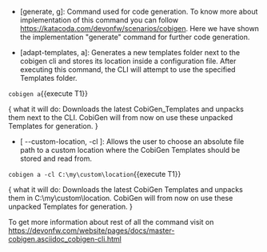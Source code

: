 * [generate, g]: Command used for code generation.
To know more about implementation of this command you can follow https://katacoda.com/devonfw/scenarios/cobigen. Here we have shown the implementation "generate" command for further code generation.

* [adapt-templates, a]: Generates a new templates folder next to the cobigen cli and stores its location    inside  a configuration file. After executing this command, the CLI will attempt to use the specified Templates folder.

`cobigen a`{{execute T1}}

{
   what it will do: Downloads the latest CobiGen_Templates and unpacks them next to the CLI. CobiGen will from now on use these unpacked Templates for generation.
}

* [ --custom-location, -cl ]: Allows the user to choose an absolute file path to a custom location where the CobiGen Templates should be stored and read from.

`cobigen a -cl C:\my\custom\location`{{execute T1}}

{
   what it will do: Downloads the latest CobiGen Templates and unpacks them in C:\my\custom\location. CobiGen will from now on use these unpacked Templates for generation.
}

To get more information about rest of all the command visit on https://devonfw.com/website/pages/docs/master-cobigen.asciidoc_cobigen-cli.html